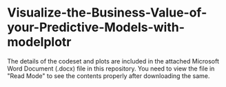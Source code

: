 # Visualize-the-Business-Value-of-your-Predictive-Models-with-modelplotr

The details of the codeset and plots are included in the attached Microsoft Word Document (.docx) file in this repository. 
You need to view the file in "Read Mode" to see the contents properly after downloading the same.
